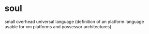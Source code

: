 # soul
small overhead universal language (definition of an platform language usable for vm platforms and possessor architectures)
